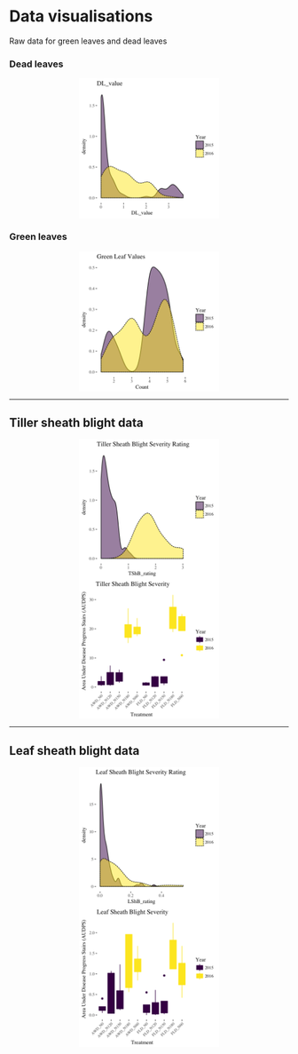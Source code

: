 # Data visualisations

Raw data for green leaves and dead leaves

### Dead leaves

<img src="DL_value.png" width="50%" style="display: block; margin: auto;" />

### Green leaves

<img src="GL_value.png" width="50%" style="display: block; margin: auto;" />

******

## Tiller sheath blight data

<img src="TShB_rating.png" width="50%" style="display: block; margin: auto;" />

<img src="TShB_AUDPS_boxplot.png" width="50%" style="display: block; margin: auto;" />

******

## Leaf sheath blight data

<img src="LShB_rating.png" width="50%" style="display: block; margin: auto;" />

<img src="LShB_AUDPS_boxplot.png" width="50%" style="display: block; margin: auto;" />
